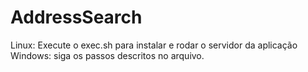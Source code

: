 # AddressSearch

Linux: Execute o exec.sh para instalar e rodar o servidor da aplicação
Windows: siga os passos descritos no arquivo.
